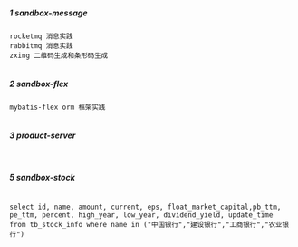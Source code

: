 
##### 1 sandbox-message
```
rocketmq 消息实践
rabbitmq 消息实践
zxing 二维码生成和条形码生成


```

##### 2 sandbox-flex
```
mybatis-flex orm 框架实践


```

##### 3 product-server
```


```


##### 5 sandbox-stock

```mysql

select id, name, amount, current, eps, float_market_capital,pb_ttm, pe_ttm, percent, high_year, low_year, dividend_yield, update_time  
from tb_stock_info where name in ("中国银行","建设银行","工商银行","农业银行")

```

